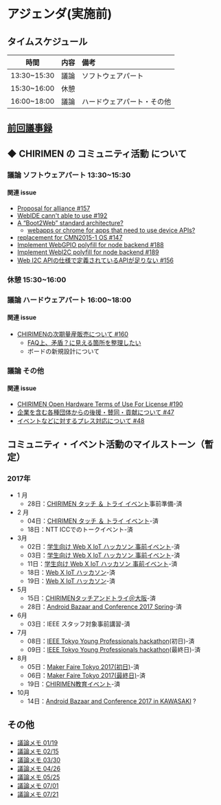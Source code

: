 # アジェンダ(実施前)

## タイムスケジュール
|時間|内容|備考|
|:----:|:----:|:----|
|13:30~15:30|議論 |ソフトウェアパート||
|15:30~16:00|休憩 ||
|16:00~18:00|議論 |ハードウェアパート・その他||

## [前回議事録](meeting-2017.07.01.md)

## ◆ CHIRIMEN の コミュニティ活動 について

### 議論 ソフトウェアパート 13:30~15:30
#### 関連 issue
- [Proposal for alliance #157](https://github.com/chirimen-oh/any-issues/issues/157)
 - [WebIDE cann't able to use #192](https://github.com/chirimen-oh/any-issues/issues/192)
 - [A “Boot2Web” standard architecture?](https://discourse.mozilla.org/t/a-boot2web-standard-architecture/11810/3)
   - [webapps or chrome for apps that need to use device APIs?](https://github.com/asppsa/boot2web-design/issues/1)
- [replacement for CMN2015-1 OS #147](https://github.com/chirimen-oh/any-issues/issues/147 )
- [Implement WebGPIO polyfill for node backend #188](https://github.com/chirimen-oh/any-issues/issues/188)
- [Implement WebI2C polyfill for node backend #189](https://github.com/chirimen-oh/any-issues/issues/189)
- [Web I2C APIの仕様で定義されているAPIが足りない #156](https://github.com/chirimen-oh/any-issues/issues/156)

###  休憩 15:30~16:00

### 議論 ハードウェアパート 16:00~18:00
#### 関連 issue
- [CHIRIMENの次期量産販売について #160](https://github.com/chirimen-oh/any-issues/issues/160)
  - [FAQ上、矛盾？に見える箇所を整理したい](https://chirimen.org/docs/ja/FAQ.html)
  - ボードの新規設計について

###  議論 その他
#### 関連 issue
- [CHIRIMEN Open Hardware Terms of Use For License #190](https://github.com/chirimen-oh/any-issues/issues/190)
- [ 企業を含む各種団体からの後援・賛同・貢献について #47  ](https://github.com/chirimen-oh/any-issues/issues/47)
- [ イベントなどに対するプレス対応について #48  ](https://github.com/chirimen-oh/any-issues/issues/48)

## コミュニティ・イベント活動のマイルストーン（暫定）
### 2017年
- 1 月
  - 28日：[CHIRIMEN タッチ ＆ トライ イベント](https://chirimen-oh.connpass.com/event/47706/)事前準備-済
- 2 月
  - 04日：[CHIRIMEN タッチ ＆ トライ イベント](https://chirimen-oh.connpass.com/event/47706/)-済
  - 18日：NTT ICCでのトークイベント-済
- 3月
  - 02日：[学生向け Web X IoT ハッカソン 事前イベント](https://connpass.com/event/49593/)-済
  - 03日：[学生向け Web X IoT ハッカソン 事前イベント](https://connpass.com/event/49593/)-済
  - 11日：[学生向け Web X IoT ハッカソン 事前イベント](https://connpass.com/event/49593/)-済
  - 18日：[Web X IoT ハッカソン](https://browserobo.github.io/hackathon2017/)-済
  - 19日：[Web X IoT ハッカソン](https://browserobo.github.io/hackathon2017/)-済
- 5月
  - 15日：[CHIRIMENタッチアンドトライ＠大阪](https://connpass.com/event/56668/)-済
  - 28日：[Android Bazaar and Conference 2017 Spring](http://abc.android-group.jp/2017s/)-済
- 6月
  - 03日：IEEE スタッフ対象事前講習-済
- 7月
  - 08日：[IEEE Tokyo Young Professionals hackathon](http://sites.ieee.org/sb-keio/ieee-hackathons-2017/)(初日)-済
  - 09日：[IEEE Tokyo Young Professionals hackathon](http://sites.ieee.org/sb-keio/ieee-hackathons-2017/)(最終日)-済
- 8月
  - 05日：[Maker Faire Tokyo 2017(初日)](http://makezine.jp/event/mft2017/)-済
  - 06日：[Maker Faire Tokyo 2017(最終日)](http://makezine.jp/event/mft2017/)-済
  - 19日：[CHIRIMEN教育イベント](https://chirimen-oh.connpass.com/event/61533/)-済
- 10月
  - 14日：[Android Bazaar and Conference 2017 in KAWASAKI](http://abc.android-group.jp/2017a/) ?

## その他
- [議論メモ 01/19](https://public.etherpad-mozilla.org/p/chirimen-20170119)
- [議論メモ 02/15](https://public.etherpad-mozilla.org/p/chirimen-20170215)
- [議論メモ 03/30](https://public.etherpad-mozilla.org/p/chirimen-20170330)
- [議論メモ 04/26](https://public.etherpad-mozilla.org/p/chirimen-20170426)
- [議論メモ 05/25](https://public.etherpad-mozilla.org/p/chirimen-20170525)
- [議論メモ 07/01](https://public.etherpad-mozilla.org/p/chirimen-20170701)
- [議論メモ 07/21](https://public.etherpad-mozilla.org/p/chirimen-20170721)
